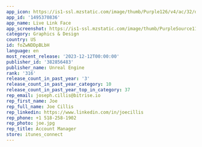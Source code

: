 ```yaml
---
app_icon: https://is1-ssl.mzstatic.com/image/thumb/Purple126/v4/ac/32/d8/ac32d8d4-7336-32aa-6989-9726527851c2/AppIcon-0-0-1x_U007epad-0-0-85-220.png/1024x1024bb.png
app_id: '1495370836'
app_name: Live Link Face
app_screenshot: https://is1-ssl.mzstatic.com/image/thumb/PurpleSource116/v4/48/4b/71/484b718c-20bd-d98d-a0f6-53f6a450b12a/f212bb39-c896-4c6c-8edf-13a3a769fe52_Screenshot_07.png/1242x2208bb.png
category: Graphics & Design
country: US
id: foZwNDDpBLbH
language: en
most_recent_release: '2023-12-12T00:00:00'
publisher_id: '382856483'
publisher_name: Unreal Engine
rank: '316'
release_count_in_past_year: '3'
release_count_in_past_year_category: 10
release_count_in_past_year_top_in_category: 37
rep_email: joseph.cillis@bitrise.io
rep_first_name: Joe
rep_full_name: Joe Cillis
rep_linkedin: https://www.linkedin.com/in/joecillis
rep_phone: +1 518-258-1902
rep_photo: joe.jpg
rep_title: Account Manager
store: itunes_connect
---
```

